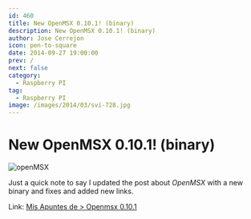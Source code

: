 ```yaml
---
id: 460
title: New OpenMSX 0.10.1! (binary)
description: New OpenMSX 0.10.1! (binary)
author: Jose Cerrejon
icon: pen-to-square
date: 2014-09-27 19:00:00
prev: /
next: false
category:
  - Raspberry PI
tag:
  - Raspberry PI
image: /images/2014/03/svi-728.jpg
---
```


# New OpenMSX 0.10.1! (binary)

![openMSX](/images/2014/03/svi-728.jpg)

Just a quick note to say I updated the post about *OpenMSX* with a new binary and fixes and added new links.

Link: [Mis Apuntes de > Openmsx 0.10.1](/post.php?id=382)